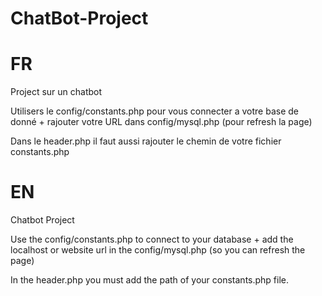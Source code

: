 # ChatBot-Project

# FR
Project sur un chatbot 

Utilisers le config/constants.php pour vous connecter a votre base de donné + rajouter votre URL dans config/mysql.php (pour refresh la page)

Dans le header.php il faut aussi rajouter le chemin de votre fichier constants.php

# EN
Chatbot Project

Use the config/constants.php to connect to your database + add the localhost or website url in the config/mysql.php (so you can refresh the page)

In the header.php you must add the path of your constants.php file.

